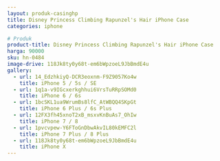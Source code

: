 ```yaml
---
layout: produk-casinghp
title: Disney Princess Climbing Rapunzel's Hair iPhone Case
categories: iphone

# Produk
product-title: Disney Princess Climbing Rapunzel's Hair iPhone Case
harga: 90000
sku: hn-0484
image-drive: 118Jk8ty0y68t-em6bWpzoeL9JbBmdE4u
gallery:
  - url: 14_EdzhkiyQ-DCR3eoxnm-F9Z9057Ko4w
    title: iPhone 5 / 5s / SE
  - url: 1q1a-v9IGcxerkghhui6VrsTuRRpSOMd0
    title: iPhone 6 / 6s
  - url: 1bcSKL1ua9WrumBs8lfC_AtWBQQ4SKpGt
    title: iPhone 6 Plus / 6s Plus
  - url: 12FX3fh45xnoT2xB_msxvKnBuAs7_OhIw
    title: iPhone 7 / 8
  - url: 1pvcvpew-Y6FToGnDbwAkvIL80kEMFC2l
    title: iPhone 7 Plus / 8 Plus
  - url: 118Jk8ty0y68t-em6bWpzoeL9JbBmdE4u
    title: iPhone X
---
```

